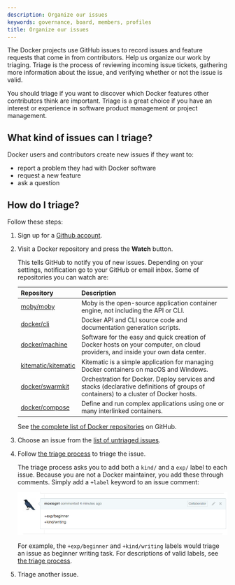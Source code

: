 ```yaml
---
description: Organize our issues
keywords: governance, board, members, profiles
title: Organize our issues
---
```


The Docker projects use GitHub issues to record issues and feature requests that
come in from contributors. Help us organize our work by triaging. Triage is the
process of reviewing incoming issue tickets, gathering more information about
the issue, and verifying whether or not the issue is valid.

You should triage if you want to discover which Docker features other contributors
think are important. Triage is a great choice if you have an interest
or experience in software product management or project management.


## What kind of issues can I triage?

Docker users and contributors create new issues if they want to:

* report a problem they had with Docker software
* request a new feature
* ask a question

## How do I triage?

Follow these steps:

1. Sign up for a [Github account](https://github.com).

2. Visit a Docker repository and press the **Watch** button.

   This tells GitHub to notify you of new issues. Depending on your settings,
   notification go to your GitHub or email inbox. Some of repositories you can watch are:

   | Repository | Description |
   |----------  |-------------|
   | [moby/moby](https://github.com/moby/moby) | Moby is the open-source application container engine, not including the API or CLI. |
   | [docker/cli](https://github.com/docker/cli) | Docker API and CLI source code and documentation generation scripts. |
   | [docker/machine](https://github.com/docker/machine) | Software for the easy and quick creation of Docker hosts on your computer, on cloud providers, and inside your own data center. |
   | [kitematic/kitematic](https://github.com/kitematic/kitematic) | Kitematic is a simple application for managing Docker containers on macOS and Windows. |
   | [docker/swarmkit](https://github.com/docker/swarmkit) | Orchestration for Docker. Deploy services and stacks (declarative definitions of groups of containers) to a cluster of Docker hosts. |
   | [docker/compose](https://github.com/docker/compose) | Define and run complex applications using one or many interlinked containers. |

   See [the complete list of Docker repositories](https://github.com/docke) on GitHub.

3. Choose an issue from the [list of untriaged issues](https://github.com/moby/moby/issues?q=is%3Aopen+is%3Aissue+-label%3Akind%2Fproposal+-label%3Akind%2Fenhancement+-label%3Akind%2Fbug+-label%3Akind%2Fcleanup+-label%3Akind%2Fgraphics+-label%3Akind%2Fwriting+-label%3Akind%2Fsecurity+-label%3Akind%2Fquestion+-label%3Akind%2Fimprovement+-label%3Akind%2Ffeature).

4. Follow [the triage process](https://github.com/moby/moby/blob/master/project/ISSUE-TRIAGE.md) to triage the issue.

   The triage process asks you to add both a `kind/` and a `exp/` label to each
   issue. Because you are not a Docker maintainer, you add these through comments.
   Simply add a `+label` keyword to an issue comment:

   ![Example](../images/triage-label.png)

   For example, the `+exp/beginner` and `+kind/writing` labels would triage an issue as
   beginner writing task. For descriptions of valid labels, see [the triage process](https://github.com/moby/moby/blob/master/project/ISSUE-TRIAGE.md).

5. Triage another issue.
